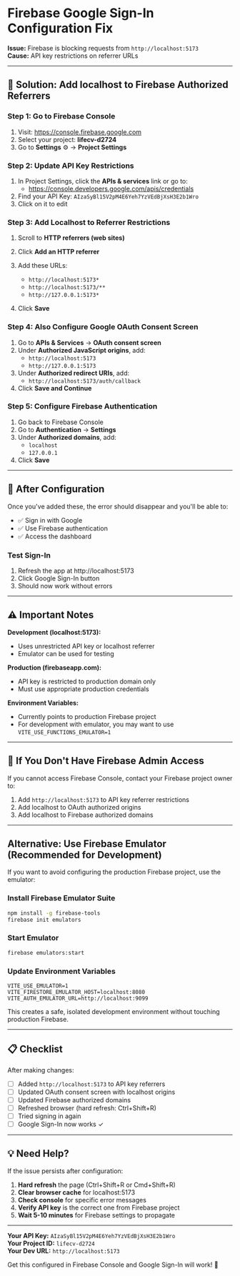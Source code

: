 # Firebase Google Sign-In Configuration Fix

**Issue:** Firebase is blocking requests from `http://localhost:5173`  
**Cause:** API key restrictions on referrer URLs

---

## 🔧 Solution: Add localhost to Firebase Authorized Referrers

### Step 1: Go to Firebase Console
1. Visit: https://console.firebase.google.com
2. Select your project: **lifecv-d2724**
3. Go to **Settings** ⚙️ → **Project Settings**

### Step 2: Update API Key Restrictions
1. In Project Settings, click the **APIs & services** link or go to:
   - https://console.developers.google.com/apis/credentials
2. Find your API Key: `AIzaSyBl15V2pM4E6Yeh7YzVEdBjXsH3E2b1Wro`
3. Click on it to edit

### Step 3: Add Localhost to Referrer Restrictions
1. Scroll to **HTTP referrers (web sites)**
2. Click **Add an HTTP referrer**
3. Add these URLs:
   - `http://localhost:5173*`
   - `http://localhost:5173/**`
   - `http://127.0.0.1:5173*`

4. Click **Save**

### Step 4: Also Configure Google OAuth Consent Screen
1. Go to **APIs & Services** → **OAuth consent screen**
2. Under **Authorized JavaScript origins**, add:
   - `http://localhost:5173`
   - `http://127.0.0.1:5173`
3. Under **Authorized redirect URIs**, add:
   - `http://localhost:5173/auth/callback`
4. Click **Save and Continue**

### Step 5: Configure Firebase Authentication
1. Go back to Firebase Console
2. Go to **Authentication** → **Settings**
3. Under **Authorized domains**, add:
   - `localhost`
   - `127.0.0.1`
4. Click **Save**

---

## 🚀 After Configuration

Once you've added these, the error should disappear and you'll be able to:
- ✅ Sign in with Google
- ✅ Use Firebase authentication
- ✅ Access the dashboard

### Test Sign-In
1. Refresh the app at http://localhost:5173
2. Click Google Sign-In button
3. Should now work without errors

---

## ⚠️ Important Notes

**Development (localhost:5173):**
- Uses unrestricted API key or localhost referrer
- Emulator can be used for testing

**Production (firebaseapp.com):**
- API key is restricted to production domain only
- Must use appropriate production credentials

**Environment Variables:**
- Currently points to production Firebase project
- For development with emulator, you may want to use `VITE_USE_FUNCTIONS_EMULATOR=1`

---

## 🔑 If You Don't Have Firebase Admin Access

If you cannot access Firebase Console, contact your Firebase project owner to:
1. Add `http://localhost:5173` to API key referrer restrictions
2. Add localhost to OAuth authorized origins
3. Add localhost to Firebase authorized domains

---

## Alternative: Use Firebase Emulator (Recommended for Development)

If you want to avoid configuring the production Firebase project, use the emulator:

### Install Firebase Emulator Suite
```bash
npm install -g firebase-tools
firebase init emulators
```

### Start Emulator
```bash
firebase emulators:start
```

### Update Environment Variables
```
VITE_USE_EMULATOR=1
VITE_FIRESTORE_EMULATOR_HOST=localhost:8080
VITE_AUTH_EMULATOR_URL=http://localhost:9099
```

This creates a safe, isolated development environment without touching production Firebase.

---

## 📋 Checklist

After making changes:
- [ ] Added `http://localhost:5173` to API key referrers
- [ ] Updated OAuth consent screen with localhost origins
- [ ] Updated Firebase authorized domains
- [ ] Refreshed browser (hard refresh: Ctrl+Shift+R)
- [ ] Tried signing in again
- [ ] Google Sign-In now works ✓

---

## 💡 Need Help?

If the issue persists after configuration:
1. **Hard refresh** the page (Ctrl+Shift+R or Cmd+Shift+R)
2. **Clear browser cache** for localhost:5173
3. **Check console** for specific error messages
4. **Verify API key** is the correct one from Firebase project
5. **Wait 5-10 minutes** for Firebase settings to propagate

---

**Your API Key:** `AIzaSyBl15V2pM4E6Yeh7YzVEdBjXsH3E2b1Wro`  
**Your Project ID:** `lifecv-d2724`  
**Your Dev URL:** `http://localhost:5173`  

Get this configured in Firebase Console and Google Sign-In will work! 🎯
